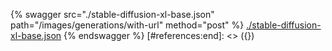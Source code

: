 [#references:start]: <> ({ "template": "openapi" })
{% swagger src="./stable-diffusion-xl-base.json" path="/images/generations/with-url" method="post" %}
[./stable-diffusion-xl-base.json](./stable-diffusion-xl-base.json)
{% endswagger %}
[#references:end]: <> ({})